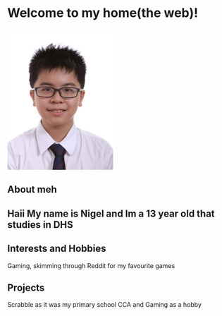 <!DOCTYPE html>
<html>
 <head> 
   <link rel="stylesheet" href:"style.css" />
   <title>My Profile</title>
 </head>
 <body>
   <h1>Welcome to my home(the web)!</h1>
   <img src="pics.jpg" />
   <h2>About meh<h2>
   <p> Haii My name is Nigel and Im a 13 year old that studies in DHS</p>
   <h2>Interests and Hobbies</h2>
   <p>Gaming, skimming through Reddit for my favourite games</p>
   <h2>Projects</h2>
   <p>Scrabble as it was my primary school CCA and Gaming as a hobby</p>
    </body>
   
